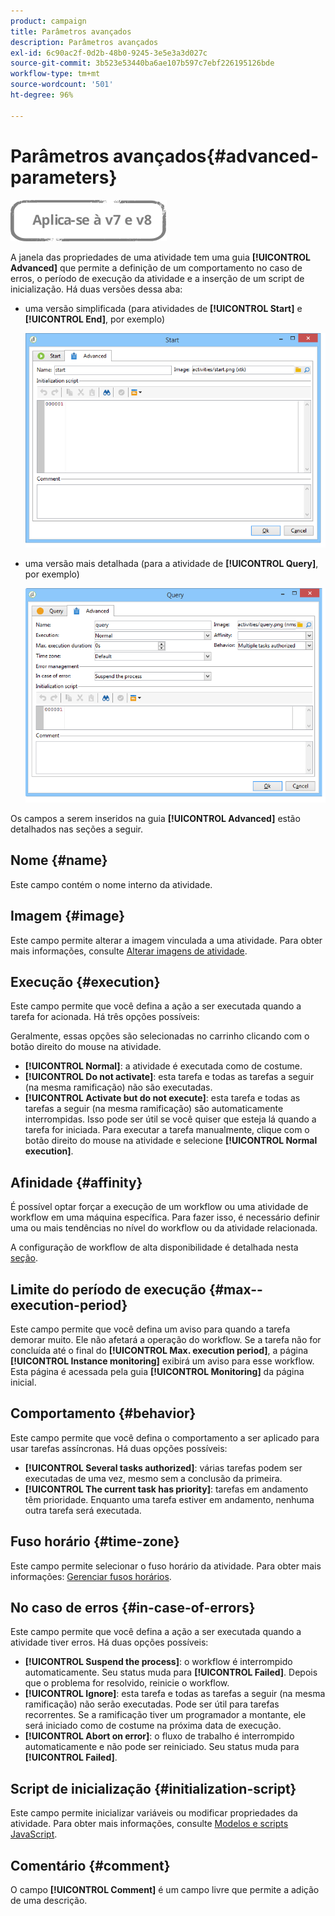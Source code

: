 ```yaml
---
product: campaign
title: Parâmetros avançados
description: Parâmetros avançados
exl-id: 6c90ac2f-0d2b-48b0-9245-3e5e3a3d027c
source-git-commit: 3b523e53440ba6ae107b597c7ebf226195126bde
workflow-type: tm+mt
source-wordcount: '501'
ht-degree: 96%

---
```


# Parâmetros avançados{#advanced-parameters}

![](../../assets/common.svg)

A janela das propriedades de uma atividade tem uma guia **[!UICONTROL Advanced]** que permite a definição de um comportamento no caso de erros, o período de execução da atividade e a inserção de um script de inicialização. Há duas versões dessa aba:

* uma versão simplificada (para atividades de **[!UICONTROL Start]** e **[!UICONTROL End]**, por exemplo)

   ![](assets/wf-advanced-basic.png)

* uma versão mais detalhada (para a atividade de **[!UICONTROL Query]**, por exemplo)

   ![](assets/wf-advanced-full.png)

Os campos a serem inseridos na guia **[!UICONTROL Advanced]** estão detalhados nas seções a seguir.

## Nome {#name}

Este campo contém o nome interno da atividade.

## Imagem {#image}

Este campo permite alterar a imagem vinculada a uma atividade. Para obter mais informações, consulte [Alterar imagens de atividade](managing-activity-images.md).

## Execução {#execution}

Este campo permite que você defina a ação a ser executada quando a tarefa for acionada. Há três opções possíveis:

Geralmente, essas opções são selecionadas no carrinho clicando com o botão direito do mouse na atividade.

* **[!UICONTROL Normal]**: a atividade é executada como de costume.
* **[!UICONTROL Do not activate]**: esta tarefa e todas as tarefas a seguir (na mesma ramificação) não são executadas.
* **[!UICONTROL Activate but do not execute]**: esta tarefa e todas as tarefas a seguir (na mesma ramificação) são automaticamente interrompidas. Isso pode ser útil se você quiser que esteja lá quando a tarefa for iniciada. Para executar a tarefa manualmente, clique com o botão direito do mouse na atividade e selecione **[!UICONTROL Normal execution]**.

## Afinidade {#affinity}

É possível optar forçar a execução de um workflow ou uma atividade de workflow em uma máquina específica. Para fazer isso, é necessário definir uma ou mais tendências no nível do workflow ou da atividade relacionada.

A configuração de workflow de alta disponibilidade é detalhada nesta [seção](../../installation/using/configuring-campaign-server.md#high-availability-workflows-and-affinities).


## Limite do período de execução {#max--execution-period}

Este campo permite que você defina um aviso para quando a tarefa demorar muito. Ele não afetará a operação do workflow. Se a tarefa não for concluída até o final do **[!UICONTROL Max. execution period]**, a página **[!UICONTROL Instance monitoring]** exibirá um aviso para esse workflow. Esta página é acessada pela guia **[!UICONTROL Monitoring]** da página inicial.

## Comportamento {#behavior}

Este campo permite que você defina o comportamento a ser aplicado para usar tarefas assíncronas. Há duas opções possíveis:

* **[!UICONTROL Several tasks authorized]**: várias tarefas podem ser executadas de uma vez, mesmo sem a conclusão da primeira.
* **[!UICONTROL The current task has priority]**: tarefas em andamento têm prioridade. Enquanto uma tarefa estiver em andamento, nenhuma outra tarefa será executada.

## Fuso horário {#time-zone}

Este campo permite selecionar o fuso horário da atividade. Para obter mais informações: [Gerenciar fusos horários](managing-time-zones.md).

## No caso de erros {#in-case-of-errors}

Este campo permite que você defina a ação a ser executada quando a atividade tiver erros. Há duas opções possíveis:

* **[!UICONTROL Suspend the process]**: o workflow é interrompido automaticamente. Seu status muda para **[!UICONTROL Failed]**. Depois que o problema for resolvido, reinicie o workflow.
* **[!UICONTROL Ignore]**: esta tarefa e todas as tarefas a seguir (na mesma ramificação) não serão executadas. Pode ser útil para tarefas recorrentes. Se a ramificação tiver um programador a montante, ele será iniciado como de costume na próxima data de execução.
* **[!UICONTROL Abort on error]**: o fluxo de trabalho é interrompido automaticamente e não pode ser reiniciado. Seu status muda para **[!UICONTROL Failed]**.

## Script de inicialização {#initialization-script}

Este campo permite inicializar variáveis ou modificar propriedades da atividade. Para obter mais informações, consulte [Modelos e scripts JavaScript](javascript-scripts-and-templates.md).

## Comentário {#comment}

O campo **[!UICONTROL Comment]** é um campo livre que permite a adição de uma descrição.
